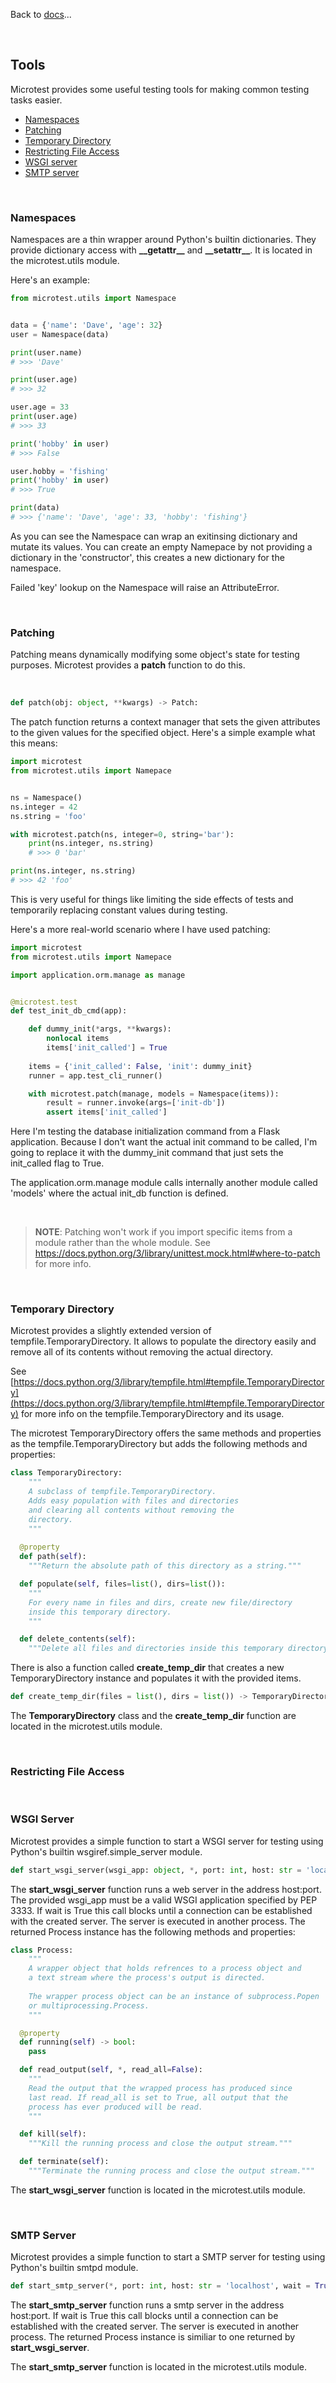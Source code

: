 Back to [docs](index.md)...

<br>

## Tools

Microtest provides some useful testing tools for making common testing tasks easier.

  - [Namespaces](#namespace)
  - [Patching](#patch)
  - [Temporary Directory](#temporary-directory)
  - [Restricting File Access](#restricting-file-access)
  - [WSGI server](#wsgi-server)
  - [SMTP server](#smtp-server)

<br>

### Namespaces

Namespaces are a thin wrapper around Python's builtin dictionaries.
They provide dictionary access with **\_\_getattr\_\_** and **\_\_setattr\_\_**.
It is located in the microtest.utils module.

Here's an example:

```python
from microtest.utils import Namespace


data = {'name': 'Dave', 'age': 32}
user = Namespace(data)

print(user.name)
# >>> 'Dave'

print(user.age)
# >>> 32

user.age = 33
print(user.age)
# >>> 33

print('hobby' in user)
# >>> False

user.hobby = 'fishing'
print('hobby' in user)
# >>> True

print(data)
# >>> {'name': 'Dave', 'age': 33, 'hobby': 'fishing'}
```

As you can see the Namespace can wrap an exitinsing dictionary and mutate its values.
You can create an empty Namepace by not providing a dictionary in the 'constructor',
this creates a new dictionary for the namespace.

Failed 'key' lookup on the Namespace will raise an AttributeError.

<br>

### Patching

Patching means dynamically modifying some object's state for testing purposes.
Microtest provides a **patch** function to do this.

<br>

```python
def patch(obj: object, **kwargs) -> Patch:
```

The patch function returns a context manager that sets the given attributes to the given values
for the specified object. Here's a simple example what this means:

```python
import microtest
from microtest.utils import Namepace


ns = Namespace()
ns.integer = 42
ns.string = 'foo'

with microtest.patch(ns, integer=0, string='bar'):
    print(ns.integer, ns.string)
    # >>> 0 'bar'

print(ns.integer, ns.string)
# >>> 42 'foo'

```

This is very useful for things like limiting the side effects of tests and temporarily replacing constant values during testing.

Here's a more real-world scenario where I have used patching:

```python
import microtest
from microtest.utils import Namepace

import application.orm.manage as manage


@microtest.test
def test_init_db_cmd(app):

    def dummy_init(*args, **kwargs):
        nonlocal items
        items['init_called'] = True
    
    items = {'init_called': False, 'init': dummy_init}
    runner = app.test_cli_runner()

    with microtest.patch(manage, models = Namespace(items)):
        result = runner.invoke(args=['init-db'])
        assert items['init_called']
```

Here I'm testing the database initialization command from a Flask application.
Because I don't want the actual init command to be called, I'm going to replace it
with the dummy_init command that just sets the init_called flag to True.

The application.orm.manage module calls internally another module called 'models'
where the actual init_db function is defined.

<br>

> **NOTE**: Patching won't work if you import specific items from a module rather than the whole module.
> See https://docs.python.org/3/library/unittest.mock.html#where-to-patch for more info.

<br>

### Temporary Directory

Microtest provides a slightly extended version of tempfile.TemporaryDirectory.
It allows to populate the directory easily and remove all of its contents
without removing the actual directory.

See [https://docs.python.org/3/library/tempfile.html#tempfile.TemporaryDirectory](https://docs.python.org/3/library/tempfile.html#tempfile.TemporaryDirectory) for more info on the tempfile.TemporaryDirectory and its usage.

The microtest TemporaryDirectory offers the same methods and properties as
the tempfile.TemporaryDirectory but adds the following methods and properties:


```python
class TemporaryDirectory:
    """
    A subclass of tempfile.TemporaryDirectory.
    Adds easy population with files and directories
    and clearing all contents without removing the
    directory.
    """
  
  @property
  def path(self):
    """Return the absolute path of this directory as a string."""

  def populate(self, files=list(), dirs=list()):
    """
    For every name in files and dirs, create new file/directory
    inside this temporary directory.
    """

  def delete_contents(self):
    """Delete all files and directories inside this temporary directory."""
```

There is also a function called **create_temp_dir** that creates a new TemporaryDirectory instance
and populates it with the provided items.

```python
def create_temp_dir(files = list(), dirs = list()) -> TemporaryDirectory:
```

The **TemporaryDirectory** class and the **create_temp_dir** function
are located in the microtest.utils module.

<br>

### Restricting File Access

<br>

### WSGI Server

Microtest provides a simple function to start a WSGI server for testing using Python's builtin
wsgiref.simple_server module.

```python
def start_wsgi_server(wsgi_app: object, *, port: int, host: str = 'localhost', wait = True) -> Process:
```

The **start_wsgi_server** function runs a web server in the address host:port.
The provided wsgi_app must be a valid WSGI application specified by PEP 3333.
If wait is True this call blocks until a connection can be established with the created server.
The server is executed in another process. The returned Process instance has the following methods and properties:

```python
class Process:
    """
    A wrapper object that holds refrences to a process object and
    a text stream where the process's output is directed.
    
    The wrapper process object can be an instance of subprocess.Popen 
    or multiprocessing.Process.
    """

  @property
  def running(self) -> bool:
    pass

  def read_output(self, *, read_all=False):
    """
    Read the output that the wrapped process has produced since
    last read. If read_all is set to True, all output that the
    process has ever produced will be read.
    """

  def kill(self):
    """Kill the running process and close the output stream."""

  def terminate(self):
    """Terminate the running process and close the output stream."""
```
The **start_wsgi_server** function is located in the microtest.utils module.

<br>

### SMTP Server

Microtest provides a simple function to start a SMTP server for testing using Python's builtin smtpd module.

```python
def start_smtp_server(*, port: int, host: str = 'localhost', wait = True) -> Process:
```

The **start_smtp_server** function runs a smtp server in the address host:port.
If wait is True this call blocks until a connection can be established with the created server.
The server is executed in another process.
The returned Process instance is similiar to one returned by **start_wsgi_server**.

The **start_smtp_server** function is located in the microtest.utils module.

<br>
